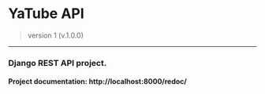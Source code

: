 # YaTube API
> version 1 (v.1.0.0)
____________________
### Django REST API project.
#### Project **documentation**: http://localhost:8000/redoc/
